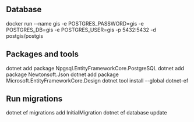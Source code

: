 
## Database

docker run --name gis -e POSTGRES_PASSWORD=gis -e POSTGRES_DB=gis -e POSTGRES_USER=gis -p 5432:5432 -d postgis/postgis

## Packages and tools

dotnet add package Npgsql.EntityFrameworkCore.PostgreSQL
dotnet add package Newtonsoft.Json
dotnet add package Microsoft.EntityFrameworkCore.Design
dotnet tool install --global dotnet-ef

## Run migrations
dotnet ef migrations add InitialMigration
dotnet ef database update